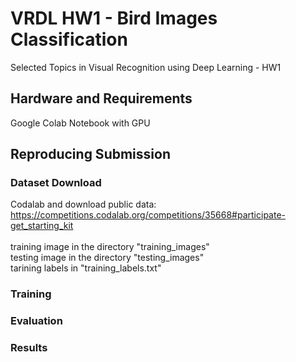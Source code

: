 # VRDL HW1 - Bird Images Classification
Selected Topics in Visual Recognition using Deep Learning - HW1

## Hardware and Requirements
Google Colab Notebook with GPU

## Reproducing Submission

### Dataset Download
Codalab and download public data: 
https://competitions.codalab.org/competitions/35668#participate-get_starting_kit<br>
<br>
training image in the directory "training_images"<br>
testing image in the directory "testing_images"<br>
tarining labels in "training_labels.txt"<br>


### Training

### Evaluation

 
### Results
